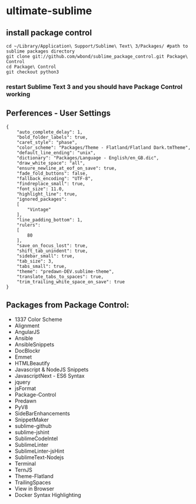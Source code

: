 # ultimate-sublime
## install package control

```
cd ~/Library/Application\ Support/Sublime\ Text\ 3/Packages/ #path to sublime packages directory
git clone git://github.com/wbond/sublime_package_control.git Package\ Control
cd Package\ Control
git checkout python3
```
### restart Sublime Text 3 and you should have Package Control working

## Perferences - User Settings
```
{
    "auto_complete_delay": 1,
    "bold_folder_labels": true,
    "caret_style": "phase",
    "color_scheme": "Packages/Theme - Flatland/Flatland Dark.tmTheme",
    "default_line_ending": "unix",
    "dictionary": "Packages/Language - English/en_GB.dic",
    "draw_white_space": "all",
    "ensure_newline_at_eof_on_save": true,
    "fade_fold_buttons": false,
    "fallback_encoding": "UTF-8",
    "findreplace_small": true,
    "font_size": 11.0,
    "highlight_line": true,
    "ignored_packages":
    [
        "Vintage"
    ],
    "line_padding_bottom": 1,
    "rulers":
    [
        80
    ],
    "save_on_focus_lost": true,
    "shift_tab_unindent": true,
    "sidebar_small": true,
    "tab_size": 3,
    "tabs_small": true,
    "theme": "predawn-DEV.sublime-theme",
    "translate_tabs_to_spaces": true,
    "trim_trailing_white_space_on_save": true
}
```

## Packages from Package Control:
* 1337 Color Scheme
* Alignment
* AngularJS
* Ansible
* AnsibleSnippets
* DocBlockr
* Emmet
* HTMLBeautify
* Javascript & NodeJS Snippets
* JavascriptNext - ES6 Syntax
* jquery
* jsFormat
* Package-Control
* Predawn
* PyV8
* SideBarEnhancements
* SnippetMaker
* sublime-github
* sublime-jshint
* SublimeCodeIntel
* SublimeLinter
* SublimeLinter-jsHint
* SublimeText-Nodejs
* Terminal
* TernJS
* Theme-Flatland
* TrailingSpaces
* View in Browser
* Docker Syntax Highlighting

